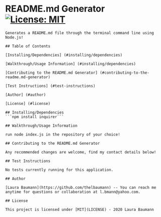 # README.md Generator [![License: MIT](https://img.shields.io/badge/License-MIT-yellow.svg)](https://opensource.org/licenses/MIT)

    Generates a README.md file through the terminal command line using Node.js!

    ## Table of Contents

    [Installing/Dependencies] (#installing/dependencies)

    [Walkthrough/Usage Information] (#installing/dependencies)

    [Contributing to the README.md Generator] (#contributing-to-the-readme.md-generator)

    [Test Instructions] (#test-instructions)

    [Author] (#author)

    [License] (#license)

    ## Installing/Dependencies
    ```npm install inquirer```

    ## Walkthrough/Usage Information

    run node index.js in the repository of your choice!

    ## Contributing to the README.md Generator

    Any recommended changes are welcome, find my contact details below!

    ## Test Instructions

    No tests currently running for this application.

    ## Author

    [Laura Baumann](https://github.com/thelbaumann) -- You can reach me anytime for questions or collaboration at l.bmann@yahoo.com.

    ## License

    This project is licensed under [MIT](LICENSE) - 2020 Laura Baumann
